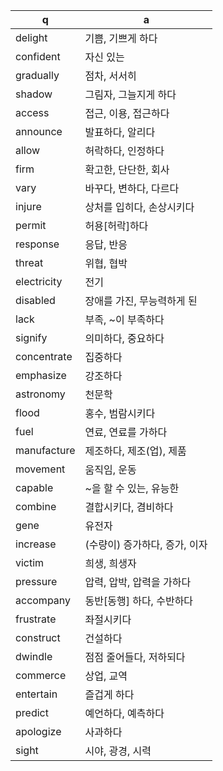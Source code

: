
q | a 
--|--
delight		| 기쁨, 기쁘게 하다
confident		| 자신 있는
gradually		| 점차, 서서히
shadow		| 그림자, 그늘지게 하다
access		| 접근, 이용, 접근하다
announce		| 발표하다, 알리다
allow		| 허락하다, 인정하다
firm		| 확고한, 단단한, 회사
vary		| 바꾸다, 변하다, 다르다
injure		| 상처를 입히다, 손상시키다
permit		| 허용[허락]하다
response		| 응답, 반응
threat		| 위협, 협박
electricity		| 전기
disabled		| 장애를 가진, 무능력하게 된
lack		| 부족, ~이 부족하다
signify		| 의미하다, 중요하다
concentrate		| 집중하다
emphasize		| 강조하다
astronomy		| 천문학
flood		| 홍수, 범람시키다
fuel		| 연료, 연료를 가하다
manufacture		| 제조하다, 제조(업), 제품
movement		| 움직임, 운동
capable		| ~을 할 수 있는, 유능한
combine		| 결합시키다, 겸비하다
gene		| 유전자
increase		| (수량이) 증가하다, 증가, 이자
victim		| 희생, 희생자
pressure		| 압력, 압박, 압력을 가하다
accompany		| 동반[동행] 하다, 수반하다
frustrate		| 좌절시키다
construct		| 건설하다
dwindle		| 점점 줄어들다, 저하되다
commerce		| 상업, 교역
entertain		| 즐겁게 하다
predict		| 예언하다, 예측하다
apologize		| 사과하다
sight		| 시야, 광경, 시력
